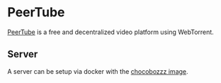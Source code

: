 # PeerTube

[PeerTube](https://joinpeertube.org/) is a free and decentralized video
platform using WebTorrent.

## Server

A server can be setup via docker with the
[chocobozzz image](./docker-images/chocobozzz_-_peertube.md).
